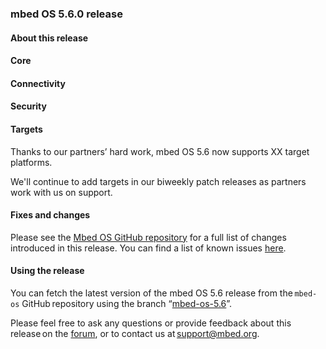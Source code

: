 ### mbed OS 5.6.0 release

#### About this release

#### Core 

#### Connectivity 

#### Security 

#### Targets

Thanks to our partners’ hard work, mbed OS 5.6 now supports XX target platforms.

We'll continue to add targets in our biweekly patch releases as partners work with us on support.

#### Fixes and changes

Please see the [Mbed OS GitHub repository](https://github.com/ARMmbed/mbed-os/tree/mbed-os-5.6) for a full list of changes introduced in this release. You can find a list of known issues [here](https://os.mbed.com/docs/v5.6/releases/mbed-os-56-releases.html#known-issues).

#### Using the release 

You can fetch the latest version of the mbed OS 5.6 release from the `mbed-os` GitHub repository using the branch “[mbed-os-5.6](https://github.com/ARMmbed/mbed-os/tree/mbed-os-5.5)”.

Please feel free to ask any questions or provide feedback about this release on the [forum](https://os.mbed.org/forum/), or to contact us at support@mbed.org.

